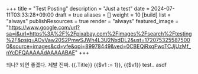 +++
title = "Test Posting"
description = "Just a test"
date = 2024-07-11T03:33:28+09:00
draft = true
aliases = []
weight = 10
[build]
	list = "always"
	publishResources = true
	render = "always"
featured_image = "https://www.google.com/url?sa=i&url=https%3A%2F%2Fpixabay.com%2Fimages%2Fsearch%2Ftesting%2F&psig=AOvVaw20S2PmwSJWh4L3U2NxdDL2&ust=1720753255875000&source=images&cd=vfe&opi=89978449&ved=0CBEQjRxqFwoTCJjUzMf_nYcDFQAAAAAdAAAAABAE"
+++

되나? 되면 좋겠다. 제발 진짜.
{{.Title}}
{{$v1 := 1}}, {{$v1}}
test..
asdf

